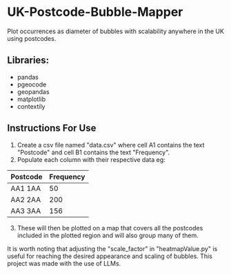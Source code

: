 # UK-Postcode-Bubble-Mapper
Plot occurrences as diameter of bubbles with scalability anywhere in the UK using postcodes.

## Libraries:
- pandas
- pgeocode
- geopandas
- matplotlib
- contextily

## Instructions For Use
1. Create a csv file named "data.csv" where cell A1 contains the text "Postcode" and cell B1 contains the text "Frequency".
2. Populate each column with their respective data eg:

| Postcode    | Frequency |
| -------- | ------- |
| AA1 1AA  | 50    |
| AA2 2AA | 200     |
| AA3 3AA    | 156    |

3. These will then be plotted on a map that covers all the postcodes included in the plotted region and will also group many of them.

It is worth noting that adjusting the "scale_factor" in "heatmapValue.py" is useful for reaching the desired appearance and scaling of bubbles.
This project was made with the use of LLMs.
